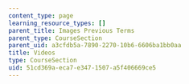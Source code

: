 ```yaml
---
content_type: page
learning_resource_types: []
parent_title: Images Previous Terms
parent_type: CourseSection
parent_uid: a3cfdb5a-7890-2270-10b6-6606ba1bb0aa
title: Videos
type: CourseSection
uid: 51cd369a-eca7-e347-1507-a5f406669ce5
---
```

